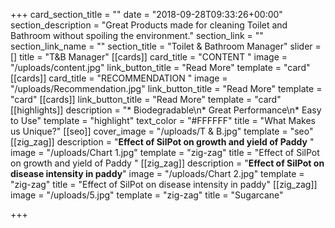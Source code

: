 +++
card_section_title = ""
date = "2018-09-28T09:33:26+00:00"
section_description = "Great Products made for cleaning Toilet and Bathroom without spoiling the environment."
section_link = ""
section_link_name = ""
section_title = "Toilet & Bathroom Manager"
slider = []
title = "T&B Manager"
[[cards]]
card_title = "CONTENT "
image = "/uploads/content.jpg"
link_button_title = "Read More"
template = "card"
[[cards]]
card_title = "RECOMMENDATION "
image = "/uploads/Recommendation.jpg"
link_button_title = "Read More"
template = "card"
[[cards]]
link_button_title = "Read More"
template = "card"
[[highlights]]
description = "* Biodegradable\n* Great Performance\n* Easy to Use"
template = "highlight"
text_color = "#FFFFFF"
title = "What Makes us Unique?"
[[seo]]
cover_image = "/uploads/T & B.jpg"
template = "seo"
[[zig_zag]]
description = "**Effect of SilPot on growth and yield of Paddy** "
image = "/uploads/Chart 1.jpg"
template = "zig-zag"
title = "Effect of SilPot on growth and yield of Paddy "
[[zig_zag]]
description = "**Effect of SilPot on disease intensity in paddy**"
image = "/uploads/Chart 2.jpg"
template = "zig-zag"
title = "Effect of SilPot on disease intensity in paddy"
[[zig_zag]]
image = "/uploads/5.jpg"
template = "zig-zag"
title = "Sugarcane"

+++
